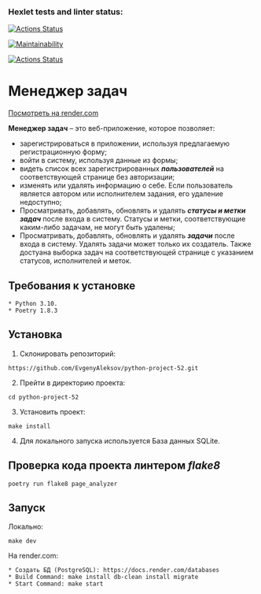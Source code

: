 ### Hexlet tests and linter status:
[![Actions Status](https://github.com/EvgenyAleksov/python-project-52/actions/workflows/hexlet-check.yml/badge.svg)](https://github.com/EvgenyAleksov/python-project-52/actions)


[![Maintainability](https://api.codeclimate.com/v1/badges/ab7579a9d07d30b0a988/maintainability)](https://codeclimate.com/github/EvgenyAleksov/python-project-52/maintainability)

[![Actions Status](https://github.com/EvgenyAleksov/python-project-52/actions/workflows/pyci.yml/badge.svg)](https://github.com/EvgenyAleksov/python-project-52/actions)


# Менеджер задач

[Посмотреть на render.com](https://python-project-52-1bcv.onrender.com/)

**Менеджер задач** – это веб-приложение, которое позволяет:

 - зарегистрироваться в приложении, используя предлагаемую регистрационную форму;
 - войти в систему, используя данные из формы;
 - видеть список всех зарегистрированных **_пользователей_** на соответствующей странице без авторизации;
 - изменять или удалять информацию о себе.
   Если пользователь является автором или исполнителем задания, его удаление недоступно;
 - Просматривать, добавлять, обновлять и удалять **_статусы и метки задач_** после входа в систему.
   Статусы и метки, соответствующие каким-либо задачам, не могут быть удалены;
 - Просматривать, добавлять, обновлять и удалять **_задачи_** после входа в систему.
    Удалять задачи может только их создатель.
    Также достуана выборка задач на соответствующей странице с указанием статусов, исполнителей и меток.


## Требования к установке
```
* Python 3.10.
* Poetry 1.8.3
```


## Установка

1. Склонировать репозиторий:
```
https://github.com/EvgenyAleksov/python-project-52.git
```

2. Прейти в директорию проекта:
```
cd python-project-52
```

3. Установить проект:
```
make install
```

4. Для локального запуска используется База данных SQLite.



## Проверка кода проекта линтером _flake8_
```
poetry run flake8 page_analyzer
```


## Запуск
Локально:
```
make dev
```

На render.com:
```
* Создать БД (PostgreSQL): https://docs.render.com/databases
* Build Command: make install db-clean install migrate
* Start Command: make start
```

